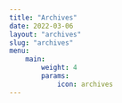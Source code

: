 ```yaml
---
title: "Archives"
date: 2022-03-06
layout: "archives"
slug: "archives"
menu:
    main:
        weight: 4
        params: 
            icon: archives
---
```

